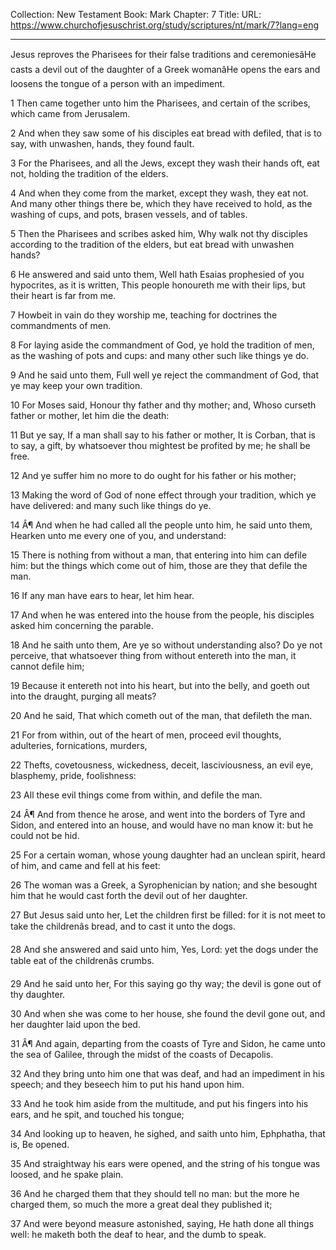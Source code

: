 Collection: New Testament
Book: Mark
Chapter: 7
Title: 
URL: https://www.churchofjesuschrist.org/study/scriptures/nt/mark/7?lang=eng

---

Jesus reproves the Pharisees for their false traditions and ceremoniesâHe casts a devil out of the daughter of a Greek womanâHe opens the ears and loosens the tongue of a person with an impediment.

1 Then came together unto him the Pharisees, and certain of the scribes, which came from Jerusalem.

2 And when they saw some of his disciples eat bread with defiled, that is to say, with unwashen, hands, they found fault.

3 For the Pharisees, and all the Jews, except they wash their hands oft, eat not, holding the tradition of the elders.

4 And when they come from the market, except they wash, they eat not. And many other things there be, which they have received to hold, as the washing of cups, and pots, brasen vessels, and of tables.

5 Then the Pharisees and scribes asked him, Why walk not thy disciples according to the tradition of the elders, but eat bread with unwashen hands?

6 He answered and said unto them, Well hath Esaias prophesied of you hypocrites, as it is written, This people honoureth me with their lips, but their heart is far from me.

7 Howbeit in vain do they worship me, teaching for doctrines the commandments of men.

8 For laying aside the commandment of God, ye hold the tradition of men, as the washing of pots and cups: and many other such like things ye do.

9 And he said unto them, Full well ye reject the commandment of God, that ye may keep your own tradition.

10 For Moses said, Honour thy father and thy mother; and, Whoso curseth father or mother, let him die the death:

11 But ye say, If a man shall say to his father or mother, It is Corban, that is to say, a gift, by whatsoever thou mightest be profited by me; he shall be free.

12 And ye suffer him no more to do ought for his father or his mother;

13 Making the word of God of none effect through your tradition, which ye have delivered: and many such like things do ye.

14 Â¶ And when he had called all the people unto him, he said unto them, Hearken unto me every one of you, and understand:

15 There is nothing from without a man, that entering into him can defile him: but the things which come out of him, those are they that defile the man.

16 If any man have ears to hear, let him hear.

17 And when he was entered into the house from the people, his disciples asked him concerning the parable.

18 And he saith unto them, Are ye so without understanding also? Do ye not perceive, that whatsoever thing from without entereth into the man, it cannot defile him;

19 Because it entereth not into his heart, but into the belly, and goeth out into the draught, purging all meats?

20 And he said, That which cometh out of the man, that defileth the man.

21 For from within, out of the heart of men, proceed evil thoughts, adulteries, fornications, murders,

22 Thefts, covetousness, wickedness, deceit, lasciviousness, an evil eye, blasphemy, pride, foolishness:

23 All these evil things come from within, and defile the man.

24 Â¶ And from thence he arose, and went into the borders of Tyre and Sidon, and entered into an house, and would have no man know it: but he could not be hid.

25 For a certain woman, whose young daughter had an unclean spirit, heard of him, and came and fell at his feet:

26 The woman was a Greek, a Syrophenician by nation; and she besought him that he would cast forth the devil out of her daughter.

27 But Jesus said unto her, Let the children first be filled: for it is not meet to take the childrenâs bread, and to cast it unto the dogs.

28 And she answered and said unto him, Yes, Lord: yet the dogs under the table eat of the childrenâs crumbs.

29 And he said unto her, For this saying go thy way; the devil is gone out of thy daughter.

30 And when she was come to her house, she found the devil gone out, and her daughter laid upon the bed.

31 Â¶ And again, departing from the coasts of Tyre and Sidon, he came unto the sea of Galilee, through the midst of the coasts of Decapolis.

32 And they bring unto him one that was deaf, and had an impediment in his speech; and they beseech him to put his hand upon him.

33 And he took him aside from the multitude, and put his fingers into his ears, and he spit, and touched his tongue;

34 And looking up to heaven, he sighed, and saith unto him, Ephphatha, that is, Be opened.

35 And straightway his ears were opened, and the string of his tongue was loosed, and he spake plain.

36 And he charged them that they should tell no man: but the more he charged them, so much the more a great deal they published it;

37 And were beyond measure astonished, saying, He hath done all things well: he maketh both the deaf to hear, and the dumb to speak.
